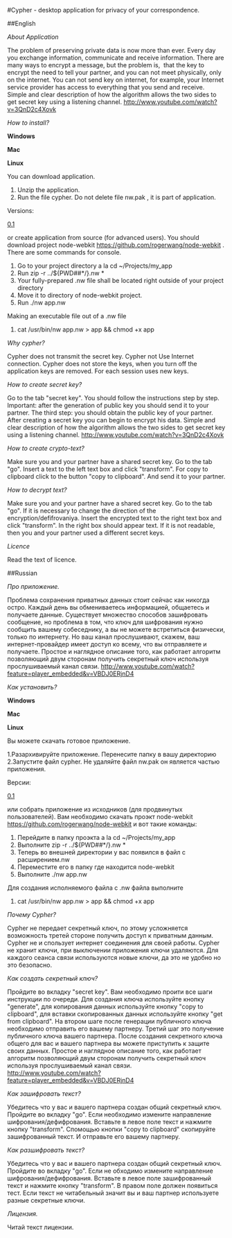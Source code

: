#Cypher - desktop application for privacy of your correspondence.

##English

*About Application*

The problem of preserving private data is now more than ever.
Every day you exchange information, communicate and receive information.
There are many ways to encrypt a message, but the problem is, 
that the key to encrypt the need to tell your partner,
and you can not meet physically, only on the internet.
You can not send key on internet, for example,
your Internet service provider has access to everything that you send and receive.
Simple and clear description of how the algorithm allows
the two sides to get secret key using a listening channel.
http://www.youtube.com/watch?v=3QnD2c4Xovk

*How to install?*

**Windows**


**Mac**


**Linux**

You can download application.

1. Unzip the application.
2. Run the file cypher. Do not delete file nw.pak , it is part of application.

Versions:

[0.1](https://www.dropbox.com/s/tjw2fh8l0jc03td/cypher-0.1.zip)

or create application from source (for advanced users). You should download
project node-webkit https://github.com/rogerwang/node-webkit .
There are some commands for console.


1. Go to your project directory a la cd ~/Projects/my_app
2. Run zip -r ../${PWD##*/}.nw *
3. Your fully-prepared .nw file shall be located right outside of your project directory
4. Move it to directory of node-webkit project.
5. Run ./nw app.nw

Making an executable file out of a .nw file

1. cat /usr/bin/nw app.nw > app && chmod +x app


*Why cypher?*

Cypher does not transmit the secret key. Cypher not Use Internet connection.
Cypher does not store the keys, when you turn off the application keys are removed. For each session
uses new keys.

*How to create secret key?*

Go to the tab "secret key". You should follow the instructions step by step. Important:
after the generation of public key you should send it to your partner. The third step:
you should obtain the public key of your partner. After creating a secret key you can
begin to encrypt his data. Simple and clear description of how
the algorithm allows the two sides to get secret key using a listening channel.
http://www.youtube.com/watch?v=3QnD2c4Xovk

*How to create crypto-text?*

Make sure you and your partner have a shared secret key. Go to the tab "go".
Insert a text to the left text box and click "transform".
For copy to clipboard click to the button "copy to clipboard". And send it to your partner.

*How to decrypt text?*

Make sure you and your partner have a shared secret key.
Go to the tab "go". If it is necessary to change the direction
of the encryption/defifrovaniya. Insert the encrypted text
to the right text box and click "transform". In the right box should appear text.
If  it is not readable, then you and your partner used a different secret keys.

*Licence*

Read the text of licence.

##Russian

*Про приложение.*

Проблема сохранения приватных данных стоит сейчас как никогда остро.
Каждый день вы обмениваетесь информацией, общаетесь и получаете данные.
Существует множество способов зашифровать сообщение, но проблема в том,
что ключ для шифрования нужно сообщить вашему собеседнику, а вы не можете
встретиться физически, только по интернету. Но ваш канал прослушивают,
скажем, ваш интернет-провайдер имеет доступ ко всему, что вы отправляете и получаете.
Простое и наглядное описание того, как работает алгоритм позволяющий двум сторонам получить
секретный ключ используя прослушиваемый канал связи.
http://www.youtube.com/watch?feature=player_embedded&v=VBDJ0ERjnD4

*Как установить?*

**Windows**


**Mac**


**Linux**

Вы можете скачать готовое приложение.

1.Разархивируйте приложение. Перенесите папку в вашу директорию
2.Запустите файл cypher. Не удаляйте файл nw.pak он является частью приложения.

Версии:

[0.1](https://www.dropbox.com/s/tjw2fh8l0jc03td/cypher-0.1.zip)


или собрать приложение из исходников (для продвинутых пользователей). Вам необходимо скачать
проэкт node-webkit https://github.com/rogerwang/node-webkit
и вот такие команды:

1. Перейдите в папку проэкта a la cd ~/Projects/my_app
2. Выполните zip -r ../${PWD##*/}.nw *
3. Теперь во внешней директории у вас появился в файл с расширением.nw
4. Переместите его в папку где находится node-webkit
5. Выполните ./nw app.nw

Для создания исполняемого файла с .nw файла выполните

1. cat /usr/bin/nw app.nw > app && chmod +x app


*Почему Cypher?*

Cypher не передает секретный ключ, по этому усложняется возможность третей стороне получить
доступ к приватным данным. Cypher не и спользует интернет соединения для своей работы.
Cypher не хранит ключи, при выключении приложения ключи удаляются. Для каждого сеанса связи
используются новые ключи, да это не удобно но это безопасно.

*Как создать секретный ключ?*

Пройдите во вкладку "secret key". Вам необходимо проити все шаги инструкции по очереди. Для создания
ключа используйте кнопку "generate", для копирования данных используйте кнопку "copy to clipboard",
для вставки скопированных данных используйте кнопку "get from clipboard". На втором шаге после генерации
публичного ключа необходимо отправить его вашему партнеру. Третий шаг это получение публичного ключа вашего партнера.
После создания секретного ключа общего для вас и вашего партнера вы можете приступить к защите
своих данных. Простое и наглядное описание того, как работает алгоритм позволяющий двум сторонам получить
секретный ключ используя прослушиваемый канал связи.
http://www.youtube.com/watch?feature=player_embedded&v=VBDJ0ERjnD4

*Как зашифровать текст?*

Убедитесь что у вас и вашего партнера создан общий секретный ключ. Пройдите во вкладку "go".
Если необходимо измените направление шифрования/дефифрования. Вставьте в левое поле текст и
нажмите кнопку "transform". Спомощью кнопки "copy to clipboard" скопируйте зашифрованный текст.
И отправьте его вашему партнеру.

*Как разшифровать текст?*

Убедитесь что у вас и вашего партнера создан общий секретный ключ. Пройдите во вкладку "go".
Если не обходимо измените направление шифрования/дефифрования. Вставьте в левое поле зашифрованный
текст и нажмите кнопку "transform". В правом поле должен появиться тест. Если текст не
читабельный значит вы и ваш партнер используете разные секретные ключи.

*Лицензия.*

Читай текст лицензии.

